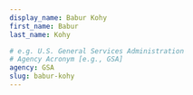 ```yaml
---
display_name: Babur Kohy
first_name: Babur
last_name: Kohy

# e.g. U.S. General Services Administration
# Agency Acronym [e.g., GSA]
agency: GSA
slug: babur-kohy
---
```

